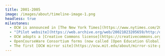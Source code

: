 ```yaml
---
title: 2001-2005
image: /images/about/timeline-image-1.png
headless: true
milestones:
  - OCW is announced in [The New York Times](https://www.nytimes.com/2001/04/04/us/auditing-classes-at-mit-on-the-web-and-free.html) and in an [MIT press conference](https://www.youtube.com/watch?v=4XFvqOSRsa8).
  - "[Pilot website](https://web.archive.org/web/20021023205659/http:/ocw.mit.edu/index.html) of 50 courses followed by 2003 official [website launch](https://web.archive.org/web/20031008143931/http:/ocw.mit.edu/index.html) with 500 courses."
  - OCW adopts a [Creative Commons license](https://creativecommons.org/licenses/by-nc-sa/4.0/).
  - OpenCourseWare Consortium forms (now called [Open Education Global](https://www.oeglobal.org/).
  - The first [OCW mirror site](https://ocw.mit.edu/about/mirror-site-program/) is established in Africa.
---
```

